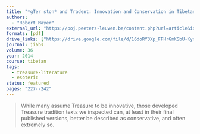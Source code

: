 ```yaml
---
title: "*gTer ­ston* and­ Tradent: Innovation­ and ­Conservation­ in­ Tibetan Treasure­ Literature"
authors:
  - "Robert Mayer"
external_url: "https://poj.peeters-leuven.be/content.php?url=article&id=3132067&journal_code=JIABS"
formats: [pdf]
drive_links: ["https://drive.google.com/file/d/16doRY3Xp_FFHrGmKSbU-KyxCZj0iusBL/view?usp=drivesdk"]
journal: jiabs
volume: 36
year: 2014
course: tibetan
tags:
  - treasure-literature
  - esoteric
status: featured
pages: "227--242"
---
```


> While many assume Treasure to be innovative, those developed Treasure tradition texts we inspected can, at least in their final published versions, better be described as conservative, and often extremely so. 


